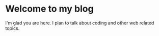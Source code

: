 # Welcome to my blog

I'm glad you are here. I plan to talk about coding and other web related topics.
